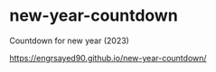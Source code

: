# new-year-countdown
Countdown for new year (2023)

https://engrsayed90.github.io/new-year-countdown/
